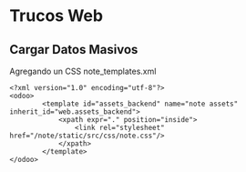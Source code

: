 # Trucos Web
## Cargar Datos Masivos

Agregando un CSS
note_templates.xml
```
<?xml version="1.0" encoding="utf-8"?>
<odoo>
        <template id="assets_backend" name="note assets" inherit_id="web.assets_backend">
            <xpath expr="." position="inside">
                <link rel="stylesheet" href="/note/static/src/css/note.css"/>
            </xpath>
        </template>
</odoo>

```


